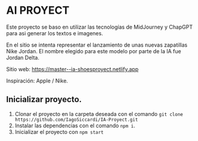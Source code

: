 # AI PROYECT

Este proyecto se baso en utilizar las tecnologías de MidJourney y ChapGPT para asi generar los textos e imagenes.

En el sitio se intenta representar el lanzamiento de unas nuevas zapatillas Nike Jordan. El nombre elegido para este modelo por parte de la IA fue Jordan Delta. 

Sitio web: https://master--ia-shoesproyect.netlify.app

Inspiración: Apple / Nike.

## Inicializar proyecto.

1) Clonar el proyecto en la carpeta deseada con el comando `git clone https://github.com/IagoSiccardi/IA-Proyect.git`
2) Instalar las dependencias con el comando `npm i`.
3) Inicializar el proyecto con `npm start`
